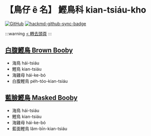 # 【鳥仔 ê 名】 鰹鳥科 kian-tsiáu-kho

[![GitHub](https://img.shields.io/badge/GitHub-black?logo=github)](https://github.com/siansiansu/tsiau-a-e-mia)
[![hackmd-github-sync-badge](https://hackmd.io/uF-JExpWRsSpNl_KZURkrQ/badge)](https://hackmd.io/uF-JExpWRsSpNl_KZURkrQ)

:::warning
[< 轉去頭頁](https://hackmd.io/@siansiansu/Hy4VzNvha)
:::

## [白腹鰹鳥 Brown Booby](https://www.instagram.com/p/ClynkRbP8Lx/)

- 海鳥 hái-tsiáu
- 鰹鳥 kian-tsiáu
- 海雞母 hái-ke-bó
- 白腹鰹鳥 pe̍h-tóo-kian-tsiáu

## [藍臉鰹鳥 Masked Booby](https://www.instagram.com/p/CmqIjWpvoGZ/)

- 海鳥 hái-tsiáu
- 鰹鳥 kian-tsiáu
- 海雞母 hái-ke-bó
- 藍面鰹鳥 lâm-bīn-kian-tsiáu
